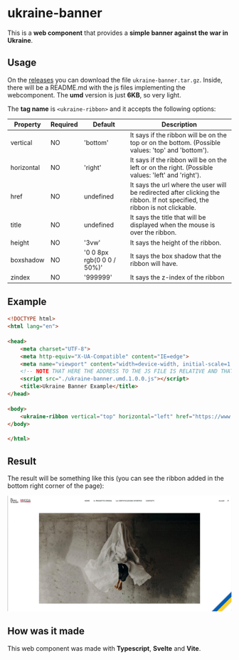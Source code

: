 # ukraine-banner

This is a **web component** that provides a **simple banner against the war in Ukraine**. 

## Usage

On the [releases](https://github.com/euberdeveloper/ukraine-banner/releases) you can download the file `ukraine-banner.tar.gz`. Inside, there will be a README.md with the js files implementing the webcomponent. The **umd** version is just **6KB**, so very light.

The **tag name** is `<ukraine-ribbon>` and it accepts the following options:

| **Property** | **Required** | **Default**                | **Description**                                                                                                             |
| ------------ | ------------ | -------------------------- | --------------------------------------------------------------------------------------------------------------------------- |
| vertical     | NO           | 'bottom'                   | It says if the ribbon will be on the top or on the bottom. (Possible values: 'top' and 'bottom').                           |
| horizontal   | NO           | 'right'                    | It says if the ribbon will be on the left or on the right. (Possible values: 'left' and 'right').                           |
| href         | NO           | undefined                  | It says the url where the user will be redirected after clicking the ribbon. If not specified, the ribbon is not clickable. |
| title        | NO           | undefined                  | It says the title that will be displayed when the mouse is over the ribbon.                                                 |
| height       | NO           | '3vw'                      | It says the height of the ribbon.                                                                                           |
| boxshadow    | NO           | '0 0 8px rgb(0 0 0 / 50%)' | It says the box shadow that the ribbon will have.                                                                           |
| zindex       | NO           | '999999'                   | It says the z-index of the ribbon                                                                                           |

## Example

```html
<!DOCTYPE html>
<html lang="en">

<head>
    <meta charset="UTF-8">
    <meta http-equiv="X-UA-Compatible" content="IE=edge">
    <meta name="viewport" content="width=device-width, initial-scale=1.0">
    <!-- NOTE THAT HERE THE ADDRESS TO THE JS FILE IS RELATIVE AND THAT YOU MAY NEED TO CHANGE THE VERSION IN THE FILE NAME -->
    <script src="./ukraine-banner.umd.1.0.0.js"></script>
    <title>Ukraine Banner Example</title>
</head>

<body>
    <ukraine-ribbon vertical="top" horizontal="left" href="https://www.stopputin.net/"></ukraine-ribbon>
</body>

</html>
```

## Result

The result will be something like this (you can see the ribbon added in the bottom right corner of the page):

![example_result](./docs/example.jpg)

## How was it made

This web component was made with **Typescript**, **Svelte** and **Vite**.